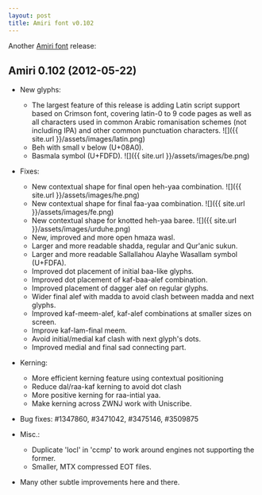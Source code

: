 ```yaml
---
layout: post
title: Amiri font v0.102
---
```

Another [Amiri font](http://amirifont.org "Amiri font website") release:

Amiri 0.102 (2012-05-22)
------------------------
* New glyphs:
  - The largest feature of this release is adding Latin script support based on
    Crimson font, covering latin-0 to 9 code pages as well as all characters
    used in common Arabic romanisation schemes (not including IPA) and other
    common punctuation characters.
    ![]({{ site.url }}/assets/images/latin.png)
  - Beh with small v below (U+08A0).
  - Basmala symbol (U+FDFD).
    ![]({{ site.url }}/assets/images/be.png)

* Fixes:
  - New contextual shape for final open heh-yaa combination.
    ![]({{ site.url }}/assets/images/he.png)
  - New contextual shape for final faa-yaa combination.
    ![]({{ site.url }}/assets/images/fe.png)
  - New contextual shape for knotted heh-yaa baree.
    ![]({{ site.url }}/assets/images/urduhe.png)
  - New, improved and more open hmaza wasl.
  - Larger and more readable shadda, regular and Qur'anic sukun.
  - Larger and more readable Sallallahou Alayhe Wasallam symbol (U+FDFA).
  - Improved dot placement of initial baa-like glyphs.
  - Improved dot placement of kaf-baa-alef combination.
  - Improved placement of dagger alef on regular glyphs.
  - Wider final alef with madda to avoid clash between madda and next glyphs.
  - Improved kaf-meem-alef, kaf-alef combinations at smaller sizes on screen.
  - Improve kaf-lam-final meem.
  - Avoid initial/medial kaf clash with next glyph's dots.
  - Improved medial and final sad connecting part.

* Kerning:
  - More efficient kerning feature using contextual positioning
  - Reduce dal/raa-kaf kerning to avoid dot clash
  - More positive kerning for raa-intial yaa.
  - Make kerning across ZWNJ work with Uniscribe.

* Bug fixes: #1347860, #3471042, #3475146, #3509875

* Misc.:
  - Duplicate 'locl' in 'ccmp' to work around engines not supporting the former.
  - Smaller, MTX compressed EOT files.

* Many other subtle improvements here and there.
